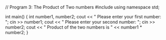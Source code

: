 // Program 3: The Product of Two numbers
#include <iostream>
using namespace std;

int main() {
  int number1, number2;
  cout << " Please enter your first number: ";
  cin >> number1;
  cout << " Please enter your second number: "; 
  cin >> number2;
  cout << " Product of the two numbers is " << number1 * number2;
}  
